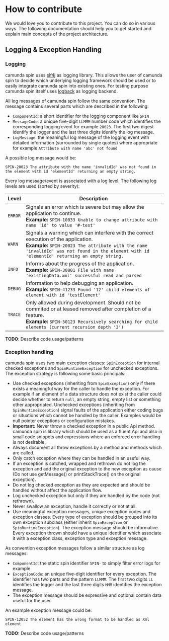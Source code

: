 # How to contribute

We would love you to contribute to this project. You can do so in various ways.
The following documentation should help you to get started and explain main
concepts of the project architecture.

## Logging & Exception Handling

### Logging

camunda spin uses [slf4j][] as logging library. This allows the user of camunda
spin to decide which underlying logging framework should be used or to easily
integrate camunda spin into existing ones. For testing purpose camunda spin
itself uses [logback][] as logging backend.

All log messages of camunda spin follow the same convention. The message
contains several parts which are described in the following:

- `ComponentId`: a short identifier for the logging component like `SPIN`
- `MessageCode`: a unique five-digit `LLMMM` number code which identifies the
  corresponding logging event for example `20023`. The first two digest identify
  the logger and the last three digits identify the log message.
- `LogMessage`: the meaningful log message of the logging event with detailed
  information (surrounded by single quotes) where appropriate for example
  `Attribute with name 'abc' not found`

A possible log message would be:

```
SPIN-20023 The attribute with the name 'invalidId' was not found in the element with id 'elementId' returning an empty string.
```

Every log message/event is associated with a log level. The following log
levels are used (sorted by severity):


| Level   | Description
|---------|-------------
| `ERROR` | Signals an error which is severe but may allow the application to continue. <br/>**Example:** `SPIN-10033 Unable to change attribute with name 'id' to value '#-test'`
| `WARN`  | Signals a warning which can interfere with the correct execution of the application. <br/>**Example:** `SPIN-20023 The attribute with the name 'invalidId' was not found in the element with id 'elementId' returning an empty string.`
| `INFO`  | Informs about the progress of the application. <br/>**Example:** `SPIN-30001 File with name 'existingData.xml' successful read and parsed`
| `DEBUG` | Information to help debugging an application. <br/>**Example:** `SPIN-41233 Found '12' child elements of element with id 'testElement'`
| `TRACE` | Only allowed during development. Should not be commited or at leased removed after completion of a feature. <br/>**Example:** `SPIN-50123 Recursively searching for child elements (current recursion depth '3')`

**TODO**: Describe code usage/patterns


### Exception handling

camunda spin uses two main exception classes: `SpinException` for internal
checked exceptions and `SpinRuntimeException` for unchecked exceptions. The
exception strategy is following some basic principals:

- Use checked exceptions (inheriting from `SpinException`) only if there exists
  a meaningful way for the caller to handle the exception. For example if an
  element of a data structure does not exist the caller could decide whether to
  return `null`, an empty string, empty list or something other appropriated.
  Unchecked exceptions (inheriting from `SpinRuntimeException`) signal faults of
  the application either coding bugs or situations which cannot be handled by the
  caller. Examples would be null pointer exceptions or configuration mistakes.
- **Important:** Never throw a checked exception in a public Api method. camunda
  spin is library which should be used as a fluent Api and also in small
  code snippets and expressions where an enforced error handling is not desirable.
- Always document all throw exceptions by a method and methods which are called.
- Only catch exception where they can be handled in an useful way.
- If an exception is catched, wrapped and rethrown do not log the exception and
  add the original exception to the new exception as cause (Do not use
  getMessage() or printStackTrace() on the original exception).
- Do not log checked exception as they are expected and should be handled
  without affect the application flow.
- Log unchecked exception but only if they are handled by the code (not
  rethrown).
- Never swallow an exception, handle it correctly or not at all.
- Use meaningful exception messages, unique exception codes and exception
  classes. Every type of exception should be grouped into its own exception
  subclass (either inherit `SpinException` or `SpinRuntimeException`). The
  exception message should be informative. Every exception thrown should
  have a unique identifier which associate it with a exception class,
  exception type and exception message.

As convention exception messages follow a similar structure as log messages:

- `ComponentId`: the static spin identifier `SPIN-` to simply filter error logs
  for example
- `ExceptionCode`: an unique five-digit identifier for every exception. The
  identifier has two parts and the pattern `LLMMM`. The first two digits `LL`
  identifies the logger and the last three digits `MMM` identifies the exception
  message.
- The exception message should be expressive and optional contain data useful
  for the user.

An example exception message could be:

```
SPIN-12052 The element has the wrong format to be handled as Xml element
```

**TODO:** Describe code usage/patterns

[slf4j]: http://www.slf4j.org/
[logback]: http://logback.qos.ch/
